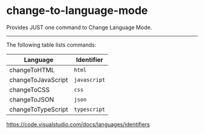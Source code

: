 # change-to-language-mode

Provides JUST one command to Change Language Mode.

---

The following table lists commands:

Language | Identifier
-------- | ----------
changeToHTML | `html`
changeToJavaScript | `javascript`
changeToCSS | `css`
changeToJSON | `json`
changeToTypeScript | `typescript`

https://code.visualstudio.com/docs/languages/identifiers